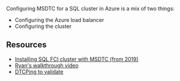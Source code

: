 Configuring MSDTC for a SQL cluster in Azure is a mix of two things: 
- Configuring the Azure load balancer
- Configuring the cluster

## Resources

- [Installing SQL FCI cluster with MSDTC (from 2019)](https://www.sqlservercentral.com/blogs/configure-sql-server-failover-cluster-instance-on-azure-virtual-machines-with-msdtc-sql-azure-msdtc)
- [Ryan's walkthrough video](https://www.youtube.com/watch?v=GS12sfOdC1o)
- [DTCPing to validate](https://www.microsoft.com/en-us/download/details.aspx?id=2868)
